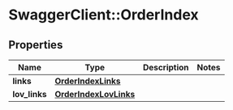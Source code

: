 # SwaggerClient::OrderIndex

## Properties
Name | Type | Description | Notes
------------ | ------------- | ------------- | -------------
**links** | [**OrderIndexLinks**](OrderIndexLinks.md) |  | 
**lov_links** | [**OrderIndexLovLinks**](OrderIndexLovLinks.md) |  | 


